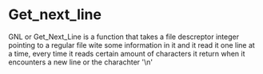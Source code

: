 # Get_next_line
GNL or Get_Next_Line is a function that takes a file descreptor integer pointing to a regular file wite some information in it and it read it one line at a time,
every time it reads certain amount of characters it return when it encounters a new line or the charachter '\n'  
